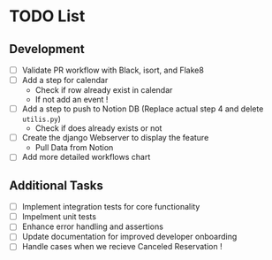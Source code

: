 # TODO List

## Development
- [ ] Validate PR workflow with Black, isort, and Flake8 
- [ ] Add a step for calendar
    - Check if row already exist in calendar 
    - If not add an event ! 
- [ ] Add a step to push to Notion DB (Replace actual step 4 and delete `utilis.py`)
    - Check if does already exists or not 
- [ ] Create the django Webserver to display the feature 
    - Pull Data from Notion
- [ ] Add more detailed workflows chart

## Additional Tasks
- [ ] Implement integration tests for core functionality
- [ ] Impelment unit tests
- [ ] Enhance error handling and assertions
- [ ] Update documentation for improved developer onboarding
- [ ] Handle cases when we recieve Canceled Reservation ! 